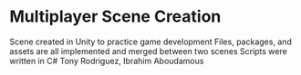 # Multiplayer Scene Creation
Scene created in Unity to practice game development
Files, packages, and assets are all implemented and merged between two scenes
Scripts were written in C#
Tony Rodriguez, Ibrahim Aboudamous
